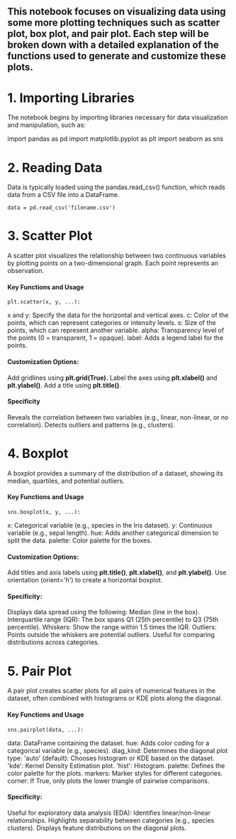This notebook focuses on visualizing data using some more plotting techniques such as scatter plot, box plot, and pair plot. Each step will be broken down with a detailed explanation of the functions used to generate and customize these plots.
---
# 1. Importing Libraries
The notebook begins by importing libraries necessary for data visualization and manipulation, such as:

import pandas as pd
import matplotlib.pyplot as plt 
import seaborn as sns

# 2. Reading Data
Data is typically loaded using the pandas.read_csv() function, which reads data from a CSV file into a DataFrame.
```
data = pd.read_csv('filename.csv')
```
# 3. Scatter Plot
A scatter plot visualizes the relationship between two continuous variables by plotting points on a two-dimensional graph. Each point represents an observation.

#### Key Functions and Usage
```
plt.scatter(x, y, ...):
```
x and y: Specify the data for the horizontal and vertical axes.
c: Color of the points, which can represent categories or intensity levels.
s: Size of the points, which can represent another variable.
alpha: Transparency level of the points (0 = transparent, 1 = opaque).
label: Adds a legend label for the points.

#### Customization Options:

Add gridlines using **plt.grid(True).**
Label the axes using **plt.xlabel()** and **plt.ylabel()**.
Add a title using **plt.title()**.

#### Specificity
Reveals the correlation between two variables (e.g., linear, non-linear, or no correlation).
Detects outliers and patterns (e.g., clusters).

# 4. Boxplot
A boxplot provides a summary of the distribution of a dataset, showing its median, quartiles, and potential outliers.

#### Key Functions and Usage
```
sns.boxplot(x, y, ...):
```
x: Categorical variable (e.g., species in the Iris dataset).
y: Continuous variable (e.g., sepal length).
hue: Adds another categorical dimension to split the data.
palette: Color palette for the boxes.

#### Customization Options:

Add titles and axis labels using **plt.title()**, **plt.xlabel()**, and **plt.ylabel()**.
Use orientation (orient='h') to create a horizontal boxplot.

#### Specificity:
Displays data spread using the following:
Median (line in the box).
Interquartile range (IQR): The box spans Q1 (25th percentile) to Q3 (75th percentile).
Whiskers: Show the range within 1.5 times the IQR.
Outliers: Points outside the whiskers are potential outliers.
Useful for comparing distributions across categories.

# 5. Pair Plot
A pair plot creates scatter plots for all pairs of numerical features in the dataset, often combined with histograms or KDE plots along the diagonal.

#### Key Functions and Usage
```
sns.pairplot(data, ...):
```
data: DataFrame containing the dataset.
hue: Adds color coding for a categorical variable (e.g., species).
diag_kind: Determines the diagonal plot type:
'auto' (default): Chooses histogram or KDE based on the dataset.
'kde': Kernel Density Estimation plot.
'hist': Histogram.
palette: Defines the color palette for the plots.
markers: Marker styles for different categories.
corner: If True, only plots the lower triangle of pairwise comparisons.

#### Specificity:
Useful for exploratory data analysis (EDA):
Identifies linear/non-linear relationships.
Highlights separability between categories (e.g., species clusters).
Displays feature distributions on the diagonal plots.
